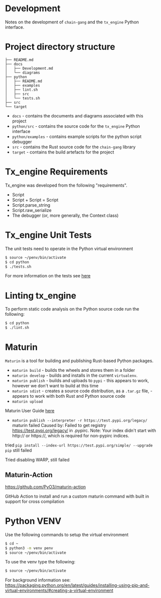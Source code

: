 # Development

Notes on the development of `chain-gang` and the `tx_engine` Python interface.

# Project directory structure
```
├── README.md
├── docs
│   ├── Development.md
│   └── diagrams
├── python
│   ├── README.md
│   ├── examples
│   ├── lint.sh
│   ├── src
│   └── tests.sh
├── src
└── target
```
* `docs` - contains the documents and diagrams associated with this project
* `python/src` - contains the source code for the `tx_engine` Python interface
* `python/examples` - contains example scripts for the python script debugger
* `src` - contains the Rust source code for the `chain-gang` library
* `target` - contains the build artefacts for the project


# Tx_engine Requirements
Tx_engine was developed from the following "requirements".

* Script
* Script + Script = Script
* Script.parse_string
* Script.raw_serialize
* The debugger (or, more generally, the Context class)


# Tx_engine Unit Tests
The unit tests need to operate in the Python virtual environment

```bash
$ source ~/penv/bin/activate
$ cd python
$ ./tests.sh
```

For more information on the tests see [here](../python/src/tests/README.md)

# Linting tx_engine

To perform static code analysis on the Python source code run the following:

```bash
$ cd python
$ ./lint.sh
```

# Maturin
`Maturin` is a tool for building and publishing Rust-based Python packages. 

* `maturin build` - builds the wheels and stores them in a folder
* `maturin develop` - builds and installs in the current `virtualenv`.
* `maturin publish` - builds and uploads to `pypi` - this appears to work, however we don't want to build at this time
* `maturin sdist` - creates a source code distribution, as a `.tar.gz` file, - appears to work with both Rust and Python source code
* `maturin upload`

Maturin User Guide [here](https://www.maturin.rs/)

* `maturin publish --interpreter -r https://test.pypi.org/legacy/`
maturin failed
Caused by: Failed to get registry https://test.pypi.org/legacy/ in .pypirc. Note: Your index didn't start with http:// or https://, which is required for non-pypirc indices.

tried 
`pip install --index-url https://test.pypi.org/simple/ --upgrade pip`
still failed

Tried disabling WARP, still failed


## Maturin-Action
https://github.com/PyO3/maturin-action

GitHub Action to install and run a custom maturin command with built in support for cross compilation

# Python VENV

Use the following commands to setup the virtual environment

```bash
$ cd ~
$ python3 -m venv penv
$ source ~/penv/bin/activate
```

To use the venv type the following:

```bash
$ source ~/penv/bin/activate
```

For background information see:
https://packaging.python.org/en/latest/guides/installing-using-pip-and-virtual-environments/#creating-a-virtual-environment


